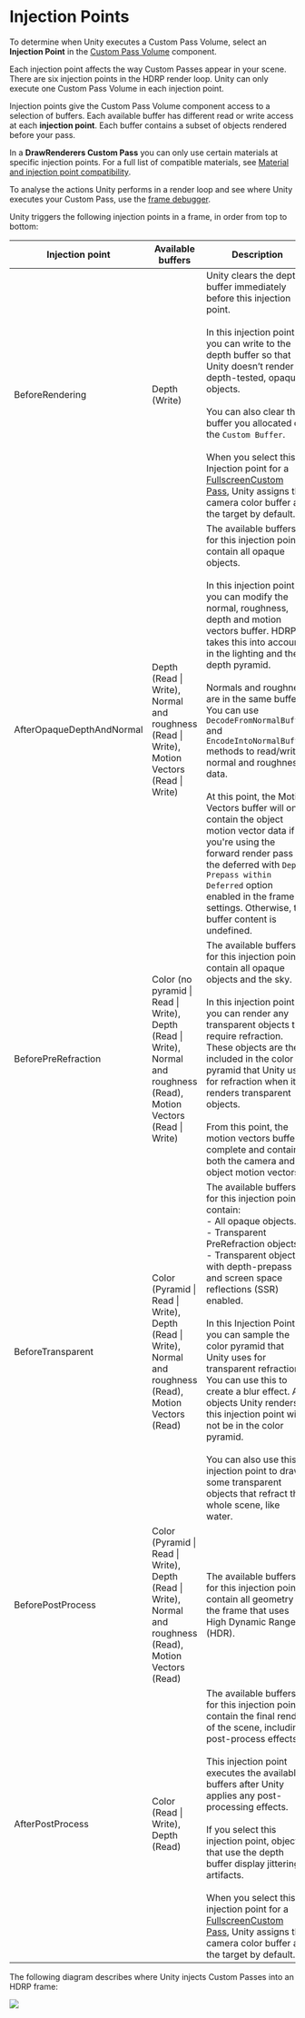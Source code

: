 # Injection Points

To determine when Unity executes a Custom Pass Volume, select an **Injection Point** in the [Custom Pass Volume](Custom-Pass-Creating.md#Custom-Pass-Volume) component.

Each injection point affects the way Custom Passes appear in your scene. There are six injection points in the HDRP render loop. Unity can only execute one Custom Pass Volume in each injection point.

Injection points give the Custom Pass Volume component access to a selection of buffers. Each available buffer has different read or write access at each **injection point**. Each buffer contains a subset of objects rendered before your pass.

In a **DrawRenderers Custom Pass** you can only use certain materials at specific injection points. For a full list of compatible materials, see [Material and injection point compatibility](Custom-Pass-Creating.md#Material-Injection-Point-Compatibility).

To analyse the actions Unity performs in a render loop and see where Unity executes your Custom Pass, use the [frame debugger](https://docs.unity3d.com/Manual/FrameDebugger.html).

Unity triggers the following injection points in a frame, in order from top to bottom:



| **Injection point**       | **Available buffers**                                        | **Description**                                              |
| ------------------------- | ------------------------------------------------------------ | ------------------------------------------------------------ |
| BeforeRendering           | Depth (Write)                                                | Unity clears the depth buffer immediately before this injection point. <br/><br/>In this injection point you can write to the depth buffer so that Unity doesn’t render depth-tested, opaque objects.<br/><br/>You can also clear the buffer you allocated or the `Custom Buffer`.<br/><br/>When you select this Injection point for a [FullscreenCustom Pass](Custom-Pass-Creating.md#Full-Screen-Custom-Pass), Unity assigns the camera color buffer as the target by default. |
| AfterOpaqueDepthAndNormal | Depth (Read \| Write), Normal and roughness (Read \| Write), Motion Vectors (Read \| Write)  | The available buffers for this injection point contain all opaque objects.<br/><br/>In this injection point you can modify the normal, roughness, depth and motion vectors buffer. HDRP takes this into account in the lighting and the depth pyramid.<br/><br/>Normals and roughness are in the same buffer. You can use `DecodeFromNormalBuffer` and `EncodeIntoNormalBuffer` methods to read/write normal and roughness data. <br/><br/>At this point, the Motion Vectors buffer will only contain the object motion vector data if you're using the forward render pass or the deferred with `Depth Prepass within Deferred` option enabled in the frame settings. Otherwise, the buffer content is undefined.|
| BeforePreRefraction       | Color (no pyramid \| Read \| Write), Depth (Read \| Write), Normal and roughness (Read), Motion Vectors (Read \| Write) | The available buffers for this injection point contain all opaque objects and the sky.<br/><br/>In this injection point you can render any transparent objects that require refraction. These objects are then included in the color pyramid that Unity uses for refraction when it renders transparent objects. <br/><br/> From this point, the motion vectors buffer is complete and contain both the camera and object motion vectors. |
| BeforeTransparent         | Color (Pyramid \| Read \| Write), Depth (Read \| Write), Normal and roughness (Read), Motion Vectors (Read) | The available buffers for this injection point contain:<br/>- All opaque objects.<br/>- Transparent PreRefraction objects.<br/>- Transparent objects with depth-prepass and screen space reflections (SSR) enabled.<br/><br/>In this Injection Point you can sample the color pyramid that Unity uses for transparent refraction. You can use this to create a blur effect. All objects Unity renders in this injection point will not be in the color pyramid.<br/><br/>You can also use this injection point to draw some transparent objects that refract the whole scene, like water. |
| BeforePostProcess         | Color (Pyramid \| Read \| Write), Depth (Read \| Write), Normal and roughness (Read), Motion Vectors (Read) | The available buffers for this injection point contain all geometry in the frame that uses High Dynamic Range (HDR). |
| AfterPostProcess          | Color (Read \| Write), Depth (Read)                          | The available buffers for this injection point contain the final render of the scene, including post-process effects.<br/><br/>This injection point executes the available buffers after Unity applies any post-processing effects.<br/><br/>If you select this injection point, objects that use the depth buffer display jittering artifacts.<br/><br/>When you select this injection point for a [FullscreenCustom Pass](Custom-Pass-Creating.md#Full-Screen-Custom-Pass), Unity assigns the camera color buffer as the target by default. |

The following diagram describes where Unity injects Custom Passes into an HDRP frame:

[![](Images/HDRP-frame-graph-diagram.png)](Images/HDRP-frame-graph-diagram.png)
